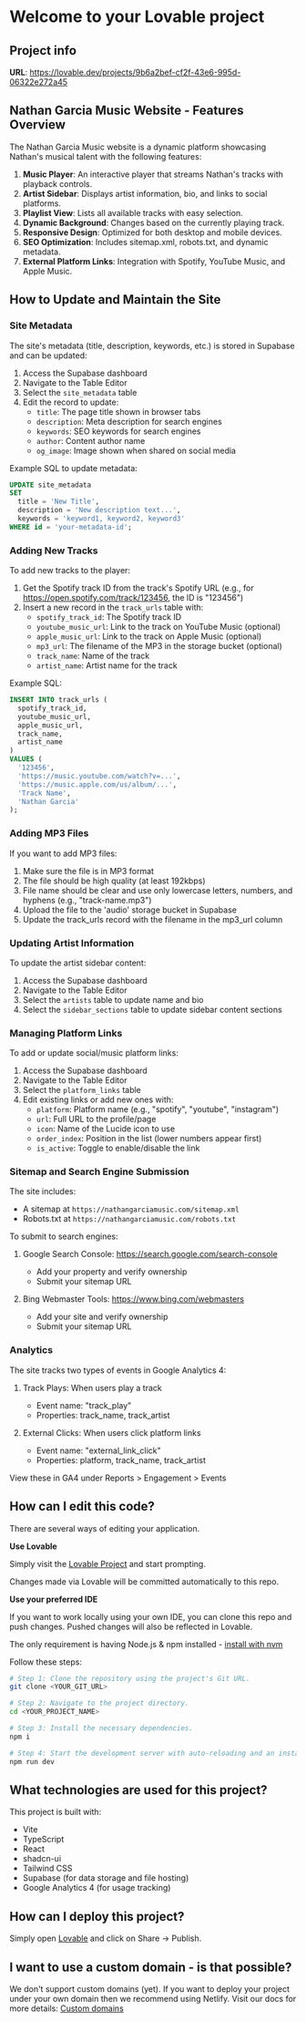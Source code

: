 
# Welcome to your Lovable project

## Project info

**URL**: https://lovable.dev/projects/9b6a2bef-cf2f-43e6-995d-06322e272a45

## Nathan Garcia Music Website - Features Overview

The Nathan Garcia Music website is a dynamic platform showcasing Nathan's musical talent with the following features:

1. **Music Player**: An interactive player that streams Nathan's tracks with playback controls.
2. **Artist Sidebar**: Displays artist information, bio, and links to social platforms.
3. **Playlist View**: Lists all available tracks with easy selection.
4. **Dynamic Background**: Changes based on the currently playing track.
5. **Responsive Design**: Optimized for both desktop and mobile devices.
6. **SEO Optimization**: Includes sitemap.xml, robots.txt, and dynamic metadata.
7. **External Platform Links**: Integration with Spotify, YouTube Music, and Apple Music.

## How to Update and Maintain the Site

### Site Metadata

The site's metadata (title, description, keywords, etc.) is stored in Supabase and can be updated:

1. Access the Supabase dashboard
2. Navigate to the Table Editor
3. Select the `site_metadata` table
4. Edit the record to update:
   - `title`: The page title shown in browser tabs
   - `description`: Meta description for search engines
   - `keywords`: SEO keywords for search engines
   - `author`: Content author name
   - `og_image`: Image shown when shared on social media

Example SQL to update metadata:
```sql
UPDATE site_metadata 
SET 
  title = 'New Title',
  description = 'New description text...',
  keywords = 'keyword1, keyword2, keyword3'
WHERE id = 'your-metadata-id';
```

### Adding New Tracks

To add new tracks to the player:

1. Get the Spotify track ID from the track's Spotify URL (e.g., for https://open.spotify.com/track/123456, the ID is "123456")
2. Insert a new record in the `track_urls` table with:
   - `spotify_track_id`: The Spotify track ID
   - `youtube_music_url`: Link to the track on YouTube Music (optional)
   - `apple_music_url`: Link to the track on Apple Music (optional)
   - `mp3_url`: The filename of the MP3 in the storage bucket (optional)
   - `track_name`: Name of the track
   - `artist_name`: Artist name for the track

Example SQL:
```sql
INSERT INTO track_urls (
  spotify_track_id, 
  youtube_music_url, 
  apple_music_url,
  track_name,
  artist_name
)
VALUES (
  '123456',
  'https://music.youtube.com/watch?v=...',
  'https://music.apple.com/us/album/...',
  'Track Name',
  'Nathan Garcia'
);
```

### Adding MP3 Files

If you want to add MP3 files:

1. Make sure the file is in MP3 format
2. The file should be high quality (at least 192kbps)
3. File name should be clear and use only lowercase letters, numbers, and hyphens (e.g., "track-name.mp3")
4. Upload the file to the 'audio' storage bucket in Supabase
5. Update the track_urls record with the filename in the mp3_url column

### Updating Artist Information

To update the artist sidebar content:

1. Access the Supabase dashboard
2. Navigate to the Table Editor
3. Select the `artists` table to update name and bio
4. Select the `sidebar_sections` table to update sidebar content sections

### Managing Platform Links

To add or update social/music platform links:

1. Access the Supabase dashboard
2. Navigate to the Table Editor
3. Select the `platform_links` table
4. Edit existing links or add new ones with:
   - `platform`: Platform name (e.g., "spotify", "youtube", "instagram")
   - `url`: Full URL to the profile/page
   - `icon`: Name of the Lucide icon to use
   - `order_index`: Position in the list (lower numbers appear first)
   - `is_active`: Toggle to enable/disable the link

### Sitemap and Search Engine Submission

The site includes:
- A sitemap at `https://nathangarciamusic.com/sitemap.xml`
- Robots.txt at `https://nathangarciamusic.com/robots.txt`

To submit to search engines:
1. Google Search Console: https://search.google.com/search-console
   - Add your property and verify ownership
   - Submit your sitemap URL

2. Bing Webmaster Tools: https://www.bing.com/webmasters
   - Add your site and verify ownership
   - Submit your sitemap URL

### Analytics

The site tracks two types of events in Google Analytics 4:

1. Track Plays: When users play a track
   - Event name: "track_play"
   - Properties: track_name, track_artist

2. External Clicks: When users click platform links
   - Event name: "external_link_click"
   - Properties: platform, track_name, track_artist

View these in GA4 under Reports > Engagement > Events

## How can I edit this code?

There are several ways of editing your application.

**Use Lovable**

Simply visit the [Lovable Project](https://lovable.dev/projects/9b6a2bef-cf2f-43e6-995d-06322e272a45) and start prompting.

Changes made via Lovable will be committed automatically to this repo.

**Use your preferred IDE**

If you want to work locally using your own IDE, you can clone this repo and push changes. Pushed changes will also be reflected in Lovable.

The only requirement is having Node.js & npm installed - [install with nvm](https://github.com/nvm-sh/nvm#installing-and-updating)

Follow these steps:

```sh
# Step 1: Clone the repository using the project's Git URL.
git clone <YOUR_GIT_URL>

# Step 2: Navigate to the project directory.
cd <YOUR_PROJECT_NAME>

# Step 3: Install the necessary dependencies.
npm i

# Step 4: Start the development server with auto-reloading and an instant preview.
npm run dev
```

## What technologies are used for this project?

This project is built with:

- Vite
- TypeScript
- React
- shadcn-ui
- Tailwind CSS
- Supabase (for data storage and file hosting)
- Google Analytics 4 (for usage tracking)

## How can I deploy this project?

Simply open [Lovable](https://lovable.dev/projects/9b6a2bef-cf2f-43e6-995d-06322e272a45) and click on Share -> Publish.

## I want to use a custom domain - is that possible?

We don't support custom domains (yet). If you want to deploy your project under your own domain then we recommend using Netlify. Visit our docs for more details: [Custom domains](https://docs.lovable.dev/tips-tricks/custom-domain/)
